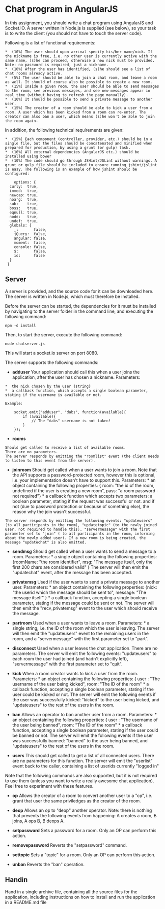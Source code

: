  	
# Chat program in AngularJS

In this assignment, you should write a chat program using AngularJS and Socket.IO. A server written in Node.js is supplied (see below), so your task is to write the client (you should not have to touch the server code).

Following is a list of functional requirements:

    *  (10%) The user should upon arrival specify his/her name/nick. If the nickname is free, i.e. no other user is currently active with the same name, (s)he can proceed, otherwise a new nick must be provided. Note: no password is required, just a nickname.
    *  (10%) After the user has identified, (s)he should see a list of chat rooms already active.
    *  (5%) The user should be able to join a chat room, and leave a room as well. It should of course also be possible to create a new room.
    *  (15%) Inside a given room, the user should be able to send messages to the room, see previous messages, and see new messages appear in real time (without having to refresh the page manually).
    *  (10%) It should be possible to send a private message to another user.
    *  (15%) The creator of a room should be able to kick a user from a room. A user which has been kicked from a room can re-enter. The creator can also ban a user, which means (s)he won't be able to join the room again.

In addition, the following technical requirements are given:

    *  (15%) Each component (controller, provider, etc.) should be in a single file, but the files should be concatenated and minified when prepared for production, by using a grunt (or gulp) task.
    *  (10%) All external dependencies (AngularJS etc.) should be installed using bower
    *  (10%) The code should go through JSHint/JSLint without warnings. A grunt or gulp file should be included to ensure running jshint/jslint is easy. The following is an example of how jshint should be configured:

		options: {
	  curly:  true,
	  immed:  true,
	  newcap: true,
	  noarg:  true,
	  sub:    true,
	  boss:   true,
	  eqnull: true,
	  node:   true,
	  undef:  true,
	  globals: {
		_:       false,
		jQuery:  false,
		angular: false,
		moment:  false,
		console: false,
		$:       false,
		io:      false
	  }
	 }

## Server

A server is provided, and the source code for it can be downloaded here. The server is written in Node.js, which must therefore be installed.

Before the server can be started, the dependencies for it must be installed by navigating to the server folder in the command line, and executing the following command:

	npm -d install

Then, to start the server, execute the following command:

	node chatserver.js

This will start a socket.io server on port 8080.

The server supports the following commands:

  *  **adduser**
Your application should call this when a user joins the application, after the user has chosen a nickname.
Parameters:

    *  the nick chosen by the user (string)
    *  a callback function, which accepts a single boolean parameter, stating if the username is available or not.

    Example:

		socket.emit("adduser", "dabs", function(available){
			if (available){
				// The "dabs" username is not taken! 
			}
		});
     
  *  **rooms**

    Should get called to receive a list of available rooms. 
    There are no parameters.
    The server responds by emitting the "roomlist" event (the client needs to listen to this event from the server).
     
  *  **joinroom**
    Should get called when a user wants to join a room. Note that the API supports a password-protected room, however this is optional, i.e. your implementation doesn't have to support this.
    Parameters:
    *  an object containing the following properties: { room: "the id of the room, undefined if the user is creating a new room", pass: "a room password - not required"}
    *  a callback function which accepts two parameters:  a boolean parameter, stating if the request was successful or not. and if not (due to password protection or because of something else), the reason why the join wasn't successful.

    The server responds by emitting the following events: "updateusers" (to all participants in the room), "updatetopic" (to the newly joined user, not required to handle this), "servermessage" with the first parameter set to "join" ( to all participants in the room, informing about the newly added user). If a new room is being created, the message "updatechat" is also emitted. 
     
  *  **sendmsg**
    Should get called when a user wants to send a message to a room. 
    Parameters:
    *  a single object containing the following properties: {roomName: "the room identifier", msg: "The message itself, only the first 200 chars are considered valid" }
    The server will then emit the "updatechat" event, after the message has been accepted.
     
  *  **privatemsg**
    Used if the user wants to send a private message to another user.
    Parameters:
    *  an object containing the following properties: {nick: "the userid which the message should be sent to", message: "The message itself" }
    *  a callback function, accepting a single boolean parameter, stating if the message could be sent or not.
    The server will then emit the "recv_privatemsg" event to the user which should receive the message.
     
  *  **partroom**
    Used when a user wants to leave a room.
    Parameters:
    *  a single string, i.e. the ID of the room which the user is leaving.
    The server will then emit the "updateusers" event to the remaining users in the room, and a "servermessage" with the first parameter set to "part".
     
  *  **disconnect**
    Used when a user leaves the chat application.
    There are no parameters.
    The server will emit the following events: "updateusers" to each room the user had joined (and hadn't explicitly left), "servermessage" with the first parameter set to "quit".
     
  *  **kick**
    When a room creator wants to kick a user from the room.
    Parameters:
    *  an object containing the following properties: { user : "The username of the user being kicked", room: "The ID of the room"
    *  a callback function, accepting a single boolean parameter, stating if the user could be kicked or not.
    The server will emit the following events if the user was successfully kicked: "kicked" to the user being kicked, and "updateusers" to the rest of the users in the room.
     
  *  **ban**
    Allows an operator to ban another user from a room.
    Parameters:
    *  an object containing the following properties: { user : "The username of the user being banned", room: "The ID of the room"
    *  a callback function, accepting a single boolean parameter, stating if the user could be banned or not. 
    The server will emit the following events if the user was successfully banned: "banned" to the user being banned, and "updateusers" to the rest of the users in the room.
     
  *  **users**
    This should get called to get a list of all connected users.
    There are no parameters for this function.
    The server will emit the "userlist" event back to the caller, containing a list of userids currently "logged in"
     

Note that the following commands are also supported, but it is not required to use them (unless you want to write a really awesome chat application). Feel free to experiment with these features.

  *  **op**
    Allows the creator of a room to convert another user to a "op", i.e. grant that user the same priviledges as the creator of the room.
     
  *  **deop**
    Allows an op to "deop" another operator. Note: there is nothing that prevents the following events from happening: A creates a room, B joins, A ops B, B deops A.
     
  *  **setpassword**
    Sets a password for a room. Only an OP can perform this action.
     
  *  **removepassword**
    Reverts the "setpassword" command.
     
  *  **settopic**
    Sets a "topic" for a room. Only an OP can perform this action.
     
  *  **unban**
    Reverts the "ban" operation.

## Handin

Hand in a single archive file, containing all the source files for the application, including instructions on how to install and run the application in a README.md file

